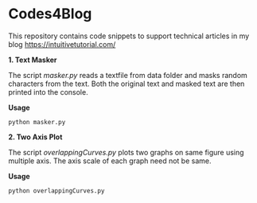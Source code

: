 # Codes4Blog

This repository contains code snippets to support technical articles in my blog https://intuitivetutorial.com/

 **1. Text Masker**

The script *masker.py* reads a textfile from data folder and masks random characters from the text. Both the original text and masked text are then printed into the console.
 
 **Usage**

    python masker.py

 **2. Two Axis Plot**

The script *overlappingCurves.py* plots two graphs on same figure using multiple axis. The axis scale of each graph need not be same.
 
 **Usage**

    python overlappingCurves.py
